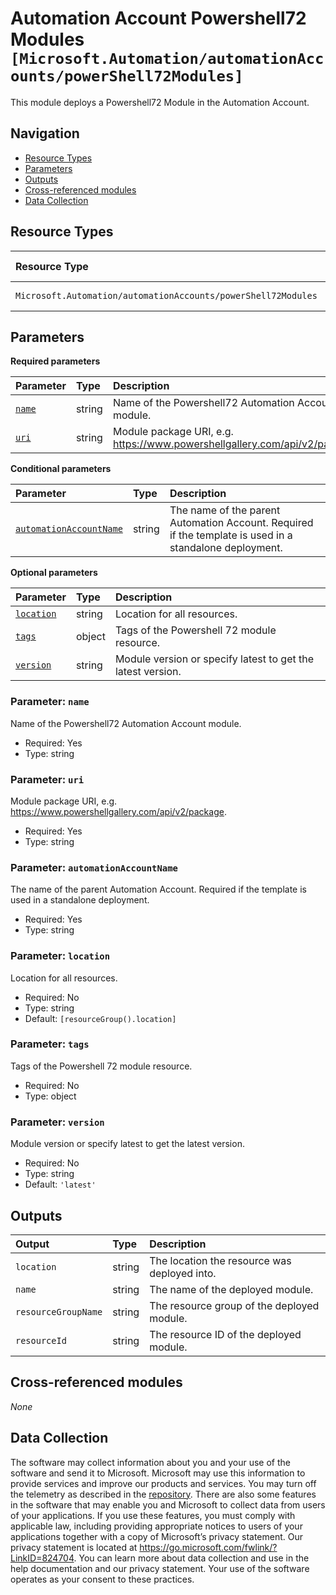 # Automation Account Powershell72 Modules `[Microsoft.Automation/automationAccounts/powerShell72Modules]`

This module deploys a Powershell72 Module in the Automation Account.

## Navigation

- [Resource Types](#Resource-Types)
- [Parameters](#Parameters)
- [Outputs](#Outputs)
- [Cross-referenced modules](#Cross-referenced-modules)
- [Data Collection](#Data-Collection)

## Resource Types

| Resource Type | API Version |
| :-- | :-- |
| `Microsoft.Automation/automationAccounts/powerShell72Modules` | [2023-11-01](https://learn.microsoft.com/en-us/azure/templates/Microsoft.Automation/2023-11-01/automationAccounts/powerShell72Modules) |

## Parameters

**Required parameters**

| Parameter | Type | Description |
| :-- | :-- | :-- |
| [`name`](#parameter-name) | string | Name of the Powershell72 Automation Account module. |
| [`uri`](#parameter-uri) | string | Module package URI, e.g. https://www.powershellgallery.com/api/v2/package. |

**Conditional parameters**

| Parameter | Type | Description |
| :-- | :-- | :-- |
| [`automationAccountName`](#parameter-automationaccountname) | string | The name of the parent Automation Account. Required if the template is used in a standalone deployment. |

**Optional parameters**

| Parameter | Type | Description |
| :-- | :-- | :-- |
| [`location`](#parameter-location) | string | Location for all resources. |
| [`tags`](#parameter-tags) | object | Tags of the Powershell 72 module resource. |
| [`version`](#parameter-version) | string | Module version or specify latest to get the latest version. |

### Parameter: `name`

Name of the Powershell72 Automation Account module.

- Required: Yes
- Type: string

### Parameter: `uri`

Module package URI, e.g. https://www.powershellgallery.com/api/v2/package.

- Required: Yes
- Type: string

### Parameter: `automationAccountName`

The name of the parent Automation Account. Required if the template is used in a standalone deployment.

- Required: Yes
- Type: string

### Parameter: `location`

Location for all resources.

- Required: No
- Type: string
- Default: `[resourceGroup().location]`

### Parameter: `tags`

Tags of the Powershell 72 module resource.

- Required: No
- Type: object

### Parameter: `version`

Module version or specify latest to get the latest version.

- Required: No
- Type: string
- Default: `'latest'`


## Outputs

| Output | Type | Description |
| :-- | :-- | :-- |
| `location` | string | The location the resource was deployed into. |
| `name` | string | The name of the deployed module. |
| `resourceGroupName` | string | The resource group of the deployed module. |
| `resourceId` | string | The resource ID of the deployed module. |

## Cross-referenced modules

_None_

## Data Collection

The software may collect information about you and your use of the software and send it to Microsoft. Microsoft may use this information to provide services and improve our products and services. You may turn off the telemetry as described in the [repository](https://aka.ms/avm/telemetry). There are also some features in the software that may enable you and Microsoft to collect data from users of your applications. If you use these features, you must comply with applicable law, including providing appropriate notices to users of your applications together with a copy of Microsoft’s privacy statement. Our privacy statement is located at <https://go.microsoft.com/fwlink/?LinkID=824704>. You can learn more about data collection and use in the help documentation and our privacy statement. Your use of the software operates as your consent to these practices.
